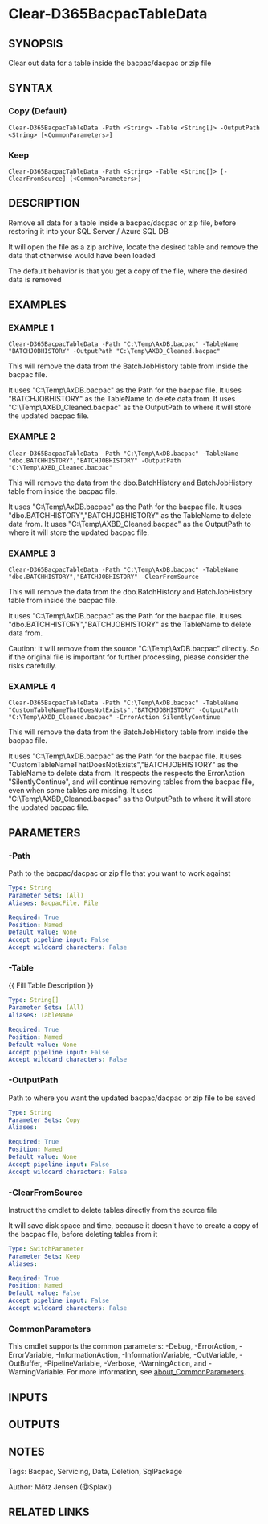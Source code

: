 ﻿---
external help file: d365fo.tools-help.xml
Module Name: d365fo.tools
online version:
schema: 2.0.0
---

# Clear-D365BacpacTableData

## SYNOPSIS
Clear out data for a table inside the bacpac/dacpac or zip file

## SYNTAX

### Copy (Default)
```
Clear-D365BacpacTableData -Path <String> -Table <String[]> -OutputPath <String> [<CommonParameters>]
```

### Keep
```
Clear-D365BacpacTableData -Path <String> -Table <String[]> [-ClearFromSource] [<CommonParameters>]
```

## DESCRIPTION
Remove all data for a table inside a bacpac/dacpac or zip file, before restoring it into your SQL Server / Azure SQL DB

It will open the file as a zip archive, locate the desired table and remove the data that otherwise would have been loaded

The default behavior is that you get a copy of the file, where the desired data is removed

## EXAMPLES

### EXAMPLE 1
```
Clear-D365BacpacTableData -Path "C:\Temp\AxDB.bacpac" -TableName "BATCHJOBHISTORY" -OutputPath "C:\Temp\AXBD_Cleaned.bacpac"
```

This will remove the data from the BatchJobHistory table from inside the bacpac file.

It uses "C:\Temp\AxDB.bacpac" as the Path for the bacpac file.
It uses "BATCHJOBHISTORY" as the TableName to delete data from.
It uses "C:\Temp\AXBD_Cleaned.bacpac" as the OutputPath to where it will store the updated bacpac file.

### EXAMPLE 2
```
Clear-D365BacpacTableData -Path "C:\Temp\AxDB.bacpac" -TableName "dbo.BATCHHISTORY","BATCHJOBHISTORY" -OutputPath "C:\Temp\AXBD_Cleaned.bacpac"
```

This will remove the data from the dbo.BatchHistory and BatchJobHistory table from inside the bacpac file.

It uses "C:\Temp\AxDB.bacpac" as the Path for the bacpac file.
It uses "dbo.BATCHHISTORY","BATCHJOBHISTORY" as the TableName to delete data from.
It uses "C:\Temp\AXBD_Cleaned.bacpac" as the OutputPath to where it will store the updated bacpac file.

### EXAMPLE 3
```
Clear-D365BacpacTableData -Path "C:\Temp\AxDB.bacpac" -TableName "dbo.BATCHHISTORY","BATCHJOBHISTORY" -ClearFromSource
```

This will remove the data from the dbo.BatchHistory and BatchJobHistory table from inside the bacpac file.

It uses "C:\Temp\AxDB.bacpac" as the Path for the bacpac file.
It uses "dbo.BATCHHISTORY","BATCHJOBHISTORY" as the TableName to delete data from.

Caution:
It will remove from the source "C:\Temp\AxDB.bacpac" directly.
So if the original file is important for further processing, please consider the risks carefully.

### EXAMPLE 4
```
Clear-D365BacpacTableData -Path "C:\Temp\AxDB.bacpac" -TableName "CustomTableNameThatDoesNotExists","BATCHJOBHISTORY" -OutputPath "C:\Temp\AXBD_Cleaned.bacpac" -ErrorAction SilentlyContinue
```

This will remove the data from the BatchJobHistory table from inside the bacpac file.

It uses "C:\Temp\AxDB.bacpac" as the Path for the bacpac file.
It uses "CustomTableNameThatDoesNotExists","BATCHJOBHISTORY" as the TableName to delete data from.
It respects the respects the ErrorAction "SilentlyContinue", and will continue removing tables from the bacpac file, even when some tables are missing.
It uses "C:\Temp\AXBD_Cleaned.bacpac" as the OutputPath to where it will store the updated bacpac file.

## PARAMETERS

### -Path
Path to the bacpac/dacpac or zip file that you want to work against

```yaml
Type: String
Parameter Sets: (All)
Aliases: BacpacFile, File

Required: True
Position: Named
Default value: None
Accept pipeline input: False
Accept wildcard characters: False
```

### -Table
{{ Fill Table Description }}

```yaml
Type: String[]
Parameter Sets: (All)
Aliases: TableName

Required: True
Position: Named
Default value: None
Accept pipeline input: False
Accept wildcard characters: False
```

### -OutputPath
Path to where you want the updated bacpac/dacpac or zip file to be saved

```yaml
Type: String
Parameter Sets: Copy
Aliases:

Required: True
Position: Named
Default value: None
Accept pipeline input: False
Accept wildcard characters: False
```

### -ClearFromSource
Instruct the cmdlet to delete tables directly from the source file

It will save disk space and time, because it doesn't have to create a copy of the bacpac file, before deleting tables from it

```yaml
Type: SwitchParameter
Parameter Sets: Keep
Aliases:

Required: True
Position: Named
Default value: False
Accept pipeline input: False
Accept wildcard characters: False
```

### CommonParameters
This cmdlet supports the common parameters: -Debug, -ErrorAction, -ErrorVariable, -InformationAction, -InformationVariable, -OutVariable, -OutBuffer, -PipelineVariable, -Verbose, -WarningAction, and -WarningVariable. For more information, see [about_CommonParameters](http://go.microsoft.com/fwlink/?LinkID=113216).

## INPUTS

## OUTPUTS

## NOTES
Tags: Bacpac, Servicing, Data, Deletion, SqlPackage

Author: Mötz Jensen (@Splaxi)

## RELATED LINKS
